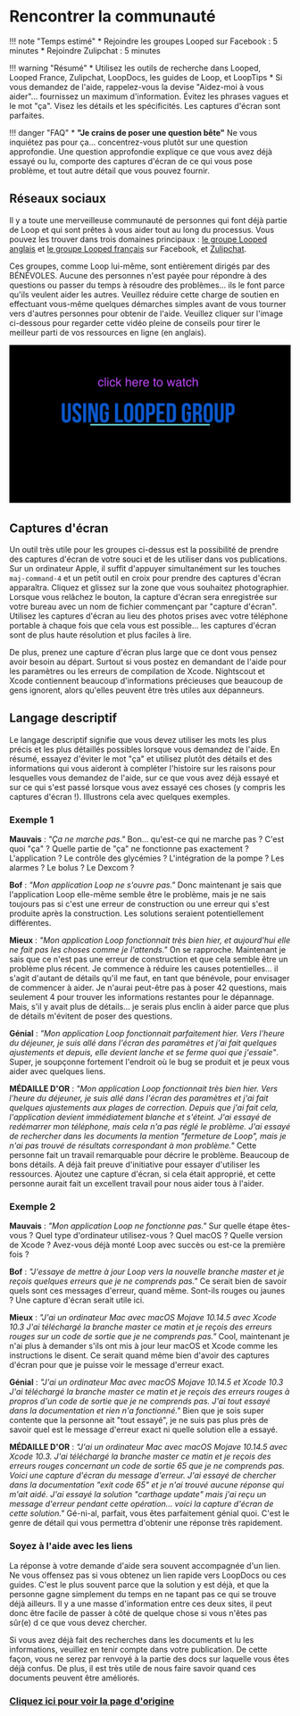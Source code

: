 #  Rencontrer la communauté 
!!! note "Temps estimé" 
    * Rejoindre les groupes Looped sur Facebook : 5 minutes 
    * Rejoindre Zulipchat : 5 minutes 
 
!!! warning "Résumé" 
    * Utilisez les outils de recherche dans Looped, Looped France, Zulipchat, LoopDocs, les guides de Loop, et LoopTips 
    * Si vous demandez de l'aide, rappelez-vous la devise "Aidez-moi à vous aider"... fournissez un maximum d'information. Évitez les phrases vagues et le mot "ça". Visez les détails et les spécificités. Les captures d'écran sont parfaites. 
 
!!! danger "FAQ" 
    * **"Je crains de poser une question bête"** Ne vous inquiétez pas pour ça... concentrez-vous plutôt sur une question approfondie. Une question approfondie explique ce que vous avez déjà essayé ou lu, comporte des captures d'écran de ce qui vous pose problème, et tout autre détail que vous pouvez fournir. 
 
## Réseaux sociaux 
Il y a toute une merveilleuse communauté de personnes qui font déjà partie de Loop et qui sont prêtes à vous aider tout au long du processus. Vous pouvez les trouver dans trois domaines principaux : [le groupe Looped anglais](https://www.facebook.com/groups/TheLoopedGroup/?fref=nf) et [le groupe Looped français](https://www.facebook.com/groups/478980526199264) sur Facebook, et [Zulipchat](https://loop.zulipchat.com/). 
 
Ces groupes, comme Loop lui-même, sont entièrement dirigés par des BÉNÉVOLES. Aucune des personnes n'est payée pour répondre à des questions ou passer du temps à résoudre des problèmes... ils le font parce qu'ils veulent aider les autres. Veuillez réduire cette charge de soutien en effectuant vous-même quelques démarches simples avant de vous tourner vers d'autres personnes pour obtenir de l'aide. Veuillez cliquer sur l'image ci-dessous pour regarder cette vidéo pleine de conseils pour tirer le meilleur parti de vos ressources en ligne (en anglais). 
 
[![loop-community](img/looped-group.png)](https://youtu.be/_vSN6C-Uo04) 
 
## Captures d'écran 
Un outil très utile pour les groupes ci-dessus est la possibilité de prendre des captures d'écran de votre souci et de les utiliser dans vos publications. Sur un ordinateur Apple, il suffit d'appuyer simultanément sur les touches `maj-command-4` et un petit outil en croix pour prendre des captures d'écran apparaîtra. Cliquez et glissez sur la zone que vous souhaitez photographier. Lorsque vous relâchez le bouton, la capture d'écran sera enregistrée sur votre bureau avec un nom de fichier commençant par "capture d'écran". Utilisez les captures d'écran au lieu des photos prises avec votre téléphone portable à chaque fois que cela vous est possible... les captures d'écran sont de plus haute résolution et plus faciles à lire. 
 
De plus, prenez une capture d'écran plus large que ce dont vous pensez avoir besoin au départ. Surtout si vous postez en demandant de l'aide pour les paramètres ou les erreurs de compilation de Xcode. Nightscout et Xcode contiennent beaucoup d'informations précieuses que beaucoup de gens ignorent, alors qu'elles peuvent être très utiles aux dépanneurs. 
 
## Langage descriptif 
Le langage descriptif signifie que vous devez utiliser les mots les plus précis et les plus détaillés possibles lorsque vous demandez de l'aide. En résumé, essayez d'éviter le mot "ça" et utilisez plutôt des détails et des informations qui vous aideront à compléter l'histoire sur les raisons pour lesquelles vous demandez de l'aide, sur ce que vous avez déjà essayé et sur ce qui s'est passé lorsque vous avez essayé ces choses (y compris les captures d'écran !). Illustrons cela avec quelques exemples. 
 
### Exemple 1 
**Mauvais** : *"Ça ne marche pas."* Bon... qu'est-ce qui ne marche pas ? C'est quoi "ça" ? Quelle partie de "ça" ne fonctionne pas exactement ? L'application ? Le contrôle des glycémies ? L'intégration de la pompe ? Les alarmes ? Le bolus ? Le Dexcom ? 
 
**Bof** : *"Mon application Loop ne s'ouvre pas."* Donc maintenant je sais que l'application Loop elle-même semble être le problème, mais je ne sais toujours pas si c'est une erreur de construction ou une erreur qui s'est produite après la construction. Les solutions seraient potentiellement différentes. 
 
**Mieux** : *"Mon application Loop fonctionnait très bien hier, et aujourd'hui elle ne fait pas les choses comme je l'attends."* On se rapproche. Maintenant je sais que ce n'est pas une erreur de construction et que cela semble être un problème plus récent. Je commence à réduire les causes potentielles... il s'agit d'autant de détails qu'il me faut, en tant que bénévole, pour envisager de commencer à aider. Je n'aurai peut-être pas à poser 42 questions, mais seulement 4 pour trouver les informations restantes pour le dépannage. Mais, s'il y avait plus de détails... je serais plus enclin à aider parce que plus de détails m'évitent de poser des questions. 
 
**Génial** : *"Mon application Loop fonctionnait parfaitement hier. Vers l'heure du déjeuner, je suis allé dans l'écran des paramètres et j'ai fait quelques ajustements et depuis, elle devient lanche et se ferme quoi que j'essaie"*. Super, je soupçonne fortement l'endroit où le bug se produit et je peux vous aider avec quelques liens. 
 
**MÉDAILLE D'OR** : *"Mon application Loop fonctionnait très bien hier. Vers l'heure du déjeuner, je suis allé dans l'écran des paramètres et j'ai fait quelques ajustements aux plages de correction. Depuis que j'ai fait cela, l'application devient immédiatement blanche et s'éteint. J'ai essayé de redémarrer mon téléphone, mais cela n'a pas réglé le problème. J'ai essayé de rechercher dans les documents la mention "fermeture de Loop", mais je n'ai pas trouvé de résultats correspondant à mon problème."* Cette personne fait un travail remarquable pour décrire le problème. Beaucoup de bons détails. A déjà fait preuve d'initiative pour essayer d'utiliser les ressources. Ajoutez une capture d'écran, si cela était approprié, et cette personne aurait fait un excellent travail pour nous aider tous à l'aider. 
 
### Exemple 2 
**Mauvais** : *"Mon application Loop ne fonctionne pas."* Sur quelle étape êtes-vous ? Quel type d'ordinateur utilisez-vous ? Quel macOS ? Quelle version de Xcode ? Avez-vous déjà monté Loop avec succès ou est-ce la première fois ? 
 
**Bof** : *"J'essaye de mettre à jour Loop vers la nouvelle branche master et je reçois quelques erreurs que je ne comprends pas."* Ce serait bien de savoir quels sont ces messages d'erreur, quand même. Sont-ils rouges ou jaunes ? Une capture d'écran serait utile ici. 
 
**Mieux** : *"J'ai un ordinateur Mac avec macOS Mojave 10.14.5 avec Xcode 10.3 J'ai téléchargé la branche master ce matin et je reçois des erreurs rouges sur un code de sortie que je ne comprends pas."* Cool, maintenant je n'ai plus à demander s'ils ont mis à jour leur macOS et Xcode comme les instructions le disent. Ce serait quand même bien d'avoir des captures d'écran pour que je puisse voir le message d'erreur exact. 
 
**Génial** : *"J'ai un ordinateur Mac avec macOS Mojave 10.14.5 et Xcode 10.3 J'ai téléchargé la branche master ce matin et je reçois des erreurs rouges à propros d'un code de sortie que je ne comprends pas. J'ai tout essayé dans la documentation et rien n'a fonctionné."* Bien que je sois super contente que la personne ait "tout essayé", je ne suis pas plus près de savoir quel est le message d'erreur exact ni quelle solution elle a essayé. 
 
**MÉDAILLE D'OR** : *"J'ai un ordinateur Mac avec macOS Mojave 10.14.5 avec Xcode 10.3. J'ai téléchargé la branche master ce matin et je reçois des erreurs rouges concernant un code de sortie 65 que je ne comprends pas. Voici une capture d'écran du message d'erreur. J'ai essayé de chercher dans la documentation "exit code 65" et je n'ai trouvé aucune réponse qui m'ait aidé. J'ai essayé la solution "carthage update" mais j'ai reçu un message d'erreur pendant cette opération... voici la capture d'écran de cette solution."* Gé-ni-al, parfait, vous êtes parfaitement génial quoi. C'est le genre de détail qui vous permettra d'obtenir une réponse très rapidement. 
 
### Soyez à l'aide avec les liens 
La réponse à votre demande d'aide sera souvent accompagnée d'un lien. Ne vous offensez pas si vous obtenez un lien rapide vers LoopDocs ou ces guides. C'est le plus souvent parce que la solution y est déjà, et que la personne gagne simplement du temps en ne tapant pas ce qui se trouve déjà ailleurs. Il y a une masse d'information entre ces deux sites, il peut donc être facile de passer à côté de quelque chose si vous n'êtes pas sûr(e) d ce que vous devez chercher. 
 
Si vous avez déjà fait des recherches dans les documents et lu les informations, veuillez en tenir compte dans votre publication. De cette façon, vous ne serez par renvoyé à la partie des docs sur laquelle vous êtes déjà confus. De plus, il est très utile de nous faire savoir quand ces documents peuvent être améliorés. 
 
### [Cliquez ici pour voir la page d'origine](https://loopkit.github.io/loopdocs/build/step12/) 
